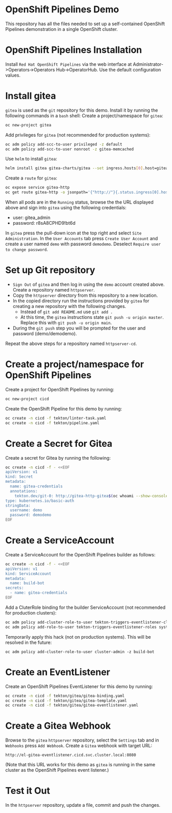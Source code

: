 # OpenShift Pipelines Demo
This repository has all the files needed to set up a self-contained OpenShift Pipelines demonstration in a single OpenShift cluster.
# OpenShift Pipelines Installation
Install `Red Hat OpenShift Pipelines` via the web interface at Administrator->Operators->Operators Hub->OperatorHub. Use the default configuration values.

# Install gitea
`gitea` is used as the `git` repository for this demo. Install it by running the following commands in a `bash` shell:
Create a project/namespace for `gitea`:
```bash
oc new-project gitea
```
Add privileges for `gitea` (not recommended for production systems):
```bash
oc adm policy add-scc-to-user privileged -z default
oc adm policy add-scc-to-user nonroot -z gitea-memcached
```
Use `helm` to install `gitea`:
```bash
helm install gitea gitea-charts/gitea --set ingress.hosts[0].host=gitea-http-gitea$(oc whoami --show-console | sed "s/.*console-openshift-console//") --set gitea.config.webhook.ALLOWED_HOST_LIST='*' --set gitea.config.webhook.SKIP_TLS_VERIFY=true --set image.pullPolicy=IfNotPresent
```
Create a `route` for `gitea`:
```bash
oc expose service gitea-http
oc get route gitea-http -o jsonpath='{"http://"}{.status.ingress[0].host}{"\n"}'
```
When all pods are in the `Running` status, browse the the URL displayed above and sign into `gitea` using the following credentials:
* user: gitea_admin
* password: r8sA8CPHD9!bt6d

In `gitea` press the pull-down icon at the top right and select `Site Administration`. In the `User Accounts` tab press `Create User Account` and create a user named `demo` with password `demodemo`. Deselect `Require user to change password`.

# Set up Git repository
* `Sign Out` of `gitea` and then log in using the `demo` account created above. Create a repository named `httpserver`.
* Copy the `httpserver` directory from this repository to a new location.
* In the copied directory run the instructions provided by `gitea` for creating a new repository with the following changes.
  * Instead of `git add README.md` use `git add .`
  * At this time, the `gitea` instructions state `git push -u origin master`. Replace this with `git push -u origin main`.
* During the `git push` step you will be prompted for the user and password (demo/demodemo).

Repeat the above steps for a repository named `httpserver-cd`.


# Create a project/namespace for OpenShift Pipelines

Create a project for OpenShift Pipelines by running:
```bash
oc new-project cicd
```
Create the OpenShift Pipeline for this demo by running:
```bash
oc create -n cicd -f tekton/linter-task.yaml
oc create -n cicd -f tekton/pipeline.yaml
```

# Create a Secret for Gitea
Create a secret for Gitea by running the following:
```bash
oc create -n cicd -f - <<EOF
apiVersion: v1
kind: Secret
metadata:
  name: gitea-credentials
  annotations:
    tekton.dev/git-0: http://gitea-http-gitea$(oc whoami --show-console | sed "s/.*console-openshift-console//")
type: kubernetes.io/basic-auth
stringData:
  username: demo
  password: demodemo
EOF
```

# Create a ServiceAccount
Create a ServiceAccount for the OpenShift Pipelines builder as follows:
```bash
oc create -n cicd -f - <<EOF
apiVersion: v1
kind: ServiceAccount
metadata:
  name: build-bot
secrets:
  - name: gitea-credentials
EOF
```
Add a CluterRole binding for the builder ServiceAccount (not recommended for production clusters):
```bash
oc adm policy add-cluster-role-to-user tekton-triggers-eventlistener-clusterroles system:serviceaccount:cicd:build-bot
oc adm policy add-role-to-user tekton-triggers-eventlistener-roles system:serviceaccount:cicd:build-bot
```
Temporarily apply this hack (not on production systems). This will be resolved in the future:
```
oc adm policy add-cluster-role-to-user cluster-admin -z build-bot
```

# Create an EventListener
Create an OpenShift Pipelines EventListener for this demo by running:
```bash
oc create -n cicd -f tekton/gitea/gitea-binding.yaml
oc create -n cicd -f tekton/gitea/gitea-template.yaml
oc create -n cicd -f tekton/gitea/gitea-eventlistener.yaml
```
# Create a Gitea Webhook
Browse to the `gitea` `httpserver` repository, select the `Settings` tab and in `Webhooks` press `Add Webhook`. Create a `Gitea` webhook with target URL:
```
http://el-gitea-eventlistener.cicd.svc.cluster.local:8080
```
(Note that this URL works for this demo as `gitea` is running in the same cluster as the OpenShift Pipelines event listener.)

# Test it Out
In the `httpserver` repository, update a file, commit and push the changes.